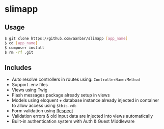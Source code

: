 # slimapp

## Usage
```bash
$ git clone https://github.com/aanbar/slimapp [app_name]
$ cd [app_name]
$ composer install
$ rm -rf .git
```

## Includes
- Auto resolve controllers in routes using: ``ControllerName:Method``
- Support .env files
- Views using Twig
- Flash messages package already setup in views
- Models using eloquent + database instance already injected in container to allow access using ``$this->db``
- Form validation using [Respect](https://github.com/respect/validation)
- Validation errors & old input data are injected into views automatically
- Built-in authentication system with Auth & Guest Middleware
